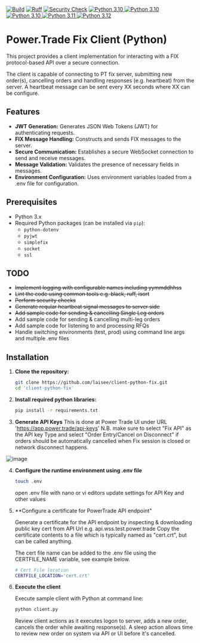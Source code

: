 [![Build](https://github.com/laisee/client-python-fix/actions/workflows/python-package.yml/badge.svg)](https://github.com/laisee/client-python-fix/actions/workflows/python-package.yml)
[![Ruff](https://github.com/laisee/client-python-fix/actions/workflows/rufflint.yml/badge.svg)](https://github.com/laisee/client-python-fix/actions/workflows/rufflint.yml)
[![Security Check](https://github.com/laisee/client-python-fix/actions/workflows/security-check.yml/badge.svg)](https://github.com/laisee/client-python-fix/actions/workflows/security-check.yml)
<a href="https://www.python.org/downloads/release/python-3080/">
  <img src="https://img.shields.io/badge/Python-3.08-blue.svg" alt="Python 3.10">
</a>
<a href="https://www.python.org/downloads/release/python-3090/">
  <img src="https://img.shields.io/badge/Python-3.09-blue.svg" alt="Python 3.10">
</a>
<a href="https://www.python.org/downloads/release/python-3100/">
  <img src="https://img.shields.io/badge/Python-3.10-blue.svg" alt="Python 3.10">
</a>
<a href="https://www.python.org/downloads/release/python-3110/">
  <img src="https://img.shields.io/badge/Python-3.11-blue.svg" alt="Python 3.11">
</a>
<a href="https://www.python.org/downloads/release/python-3120/">
  <img src="https://img.shields.io/badge/Python-3.12-blue.svg" alt="Python 3.12">
</a>


# Power.Trade Fix Client (Python)

This project provides a client implementation for interacting with a FIX protocol-based API over a secure connection. 

The client is capable of connecting to PT fix server, submitting new order(s), cancelling orders and handling responses (e.g. heartbeat) from the server. A heartbeat message can be sent every XX seconds where XX can be configure.

## Features

- **JWT Generation:** Generates JSON Web Tokens (JWT) for authenticating requests.
- **FIX Message Handling:** Constructs and sends FIX messages to the server.
- **Secure Communication:** Establishes a secure WebSocket connection to send and receive messages.
- **Message Validation:** Validates the presence of necessary fields in messages.
- **Environment Configuration:** Uses environment variables loaded from a .env file for configuration.

## Prerequisites

- Python 3.x
- Required Python packages (can be installed via `pip`):
  - `python-dotenv`
  - `pyjwt`
  - `simplefix`
  - `socket`
  - `ssl`

## TODO

- ~~Implement logging with configurable names including yymmddhhss~~
- ~~Lint the code using common tools e.g. black, ruff, isort~~
- ~~Perform security checks~~
- ~~Generate reqular heartbeat signal messages to server side~~
- ~~Add sample code for sending & cancelling Single Leg orders~~
- Add sample code for sending & cancelling multi-leg orders
- Add sample code for listening to and processing RFQs
- Handle switching environments (test, prod) using command line args and multiple .env files

## Installation

1. **Clone the repository:**
   ```sh
   git clone https://github.com/laisee/client-python-fix.git
   cd 'client-python-fix'

2. **Install required python libraries:**
   ```sh
   pip install -r requirements.txt 

3. **Generate API Keys**
   This is done at Power Trade UI under URL 'https://app.power.trade/api-keys'
   N.B. make sure to select "Fix API" as the API key Type and select "Order Entry/Cancel on Disconnect" if orders should be automatically cancelled when Fix session is closed or network disconnect happens.

![image](https://github.com/user-attachments/assets/b700afb6-24ad-4bf6-b28d-fc99380372a3)
  
4. **Configure the runtime environment using .env file**
   ```sh
   touch .env
   ```
   open .env file with nano or vi editors
   update settings for API Key and other values
 
6. **Configure a certificate for PowerTrade API endpoint"

   Generate a certificate for the API endpoint by inspecting & downloading public key cert from API Url e.g. api.wss.test.power.trade
   Copy the certificate contents to a file which is typically named as "cert.crt", but can be called anything.

   The cert file name can be added to the .env file using the CERTFILE_NAME variable, see example below.
   ```sh
   # Cert File location
   CERTFILE_LOCATION='cert.crt'
   ```
 
7. **Execute the client**

   Execute sample client with Python at command line:
   ```sh
   python client.py
   ```
   Review client actions as it executes logon to server, adds a new order, cancels the order while awaiting response(s). A sleep action allows time to review new order on system via API or UI before it's cancelled. 
